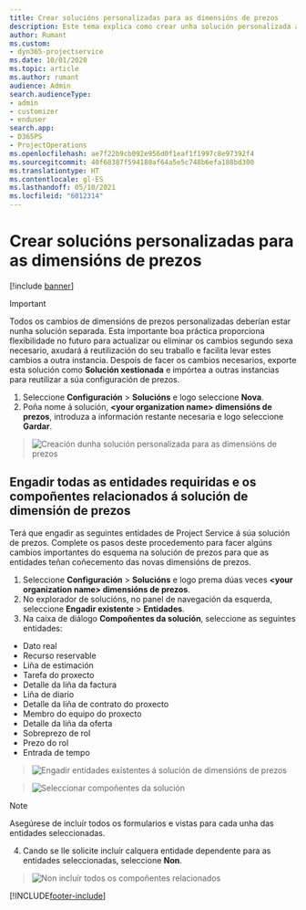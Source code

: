 ```yaml
---
title: Crear solucións personalizadas para as dimensións de prezos
description: Este tema explica como crear unha solución personalizada ao crear dimensións de prezos personalizadas.
author: Rumant
ms.custom:
- dyn365-projectservice
ms.date: 10/01/2020
ms.topic: article
ms.author: rumant
audience: Admin
search.audienceType:
- admin
- customizer
- enduser
search.app:
- D365PS
- ProjectOperations
ms.openlocfilehash: ae7f22b9cb092e956d0f1eaf1f1997c8e97392f4
ms.sourcegitcommit: 40f68387f594180af64a5e5c748b6efa188bd300
ms.translationtype: HT
ms.contentlocale: gl-ES
ms.lasthandoff: 05/10/2021
ms.locfileid: "6012314"
---
```

# <a name="create-custom-solutions-for-pricing-dimensions"></a>Crear solucións personalizadas para as dimensións de prezos

[!include [banner](../includes/psa-now-project-operations.md)]

> [!IMPORTANT]
> Todos os cambios de dimensións de prezos personalizadas deberían estar nunha solución separada. Esta importante boa práctica proporciona flexibilidade no futuro para actualizar ou eliminar os cambios segundo sexa necesario, axudará á reutilización do seu traballo e facilita levar estes cambios a outra instancia. Despois de facer os cambios necesarios, exporte esta solución como **Solución xestionada** e impórtea a outras instancias para reutilizar a súa configuración de prezos.

1. Seleccione **Configuración** > **Solucións** e logo seleccione **Nova**. 
2. Poña nome á solución, **\<your organization name> dimensións de prezos**, introduza a información restante necesaria e logo seleccione **Gardar**.

> ![Creación dunha solución personalizada para as dimensións de prezos](media/Creation-of-custom-pricing-dimension-solution.PNG)
  
## <a name="add-all-required-entities-and-related-components-to-the-pricing-dimension-solution"></a>Engadir todas as entidades requiridas e os compoñentes relacionados á solución de dimensión de prezos
Terá que engadir as seguintes entidades de Project Service á súa solución de prezos. Complete os pasos deste procedemento para facer algúns cambios importantes do esquema na solución de prezos para que as entidades teñan coñecemento das novas dimensións de prezos.

1. Seleccione **Configuración** > **Solucións** e logo prema dúas veces **\<your organization name> dimensións de prezos**. 
2. No explorador de solucións, no panel de navegación da esquerda, seleccione **Engadir existente** > **Entidades**.
3. Na caixa de diálogo **Compoñentes da solución**, seleccione as seguintes entidades:

- Dato real
- Recurso reservable
- Liña de estimación
- Tarefa do proxecto
- Detalle da liña da factura
- Liña de diario
- Detalle da liña de contrato do proxecto
- Membro do equipo do proxecto
- Detalle da liña da oferta
- Sobreprezo de rol
- Prezo do rol 
- Entrada de tempo 

> ![Engadir entidades existentes á solución de dimensións de prezos](media/Existing-entities-to-PD-solution.png)

> ![Seleccionar compoñentes da solución](media/Dimension-Components.png)

> [!NOTE]
> Asegúrese de incluír todos os formularios e vistas para cada unha das entidades seleccionadas.

4. Cando se lle solicite incluír calquera entidade dependente para as entidades seleccionadas, seleccione **Non**.

> ![Non incluír todos os compoñentes relacionados](media/Do-not-include-required.png)




[!INCLUDE[footer-include](../includes/footer-banner.md)]